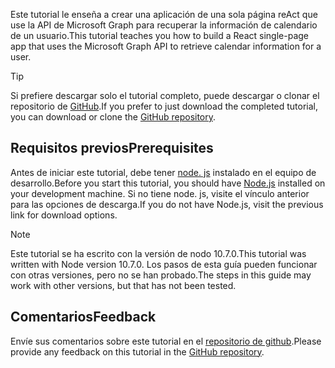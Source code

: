 <!-- markdownlint-disable MD002 MD041 -->

<span data-ttu-id="13ede-101">Este tutorial le enseña a crear una aplicación de una sola página reAct que use la API de Microsoft Graph para recuperar la información de calendario de un usuario.</span><span class="sxs-lookup"><span data-stu-id="13ede-101">This tutorial teaches you how to build a React single-page app that uses the Microsoft Graph API to retrieve calendar information for a user.</span></span>

> [!TIP]
> <span data-ttu-id="13ede-102">Si prefiere descargar solo el tutorial completo, puede descargar o clonar el repositorio de [GitHub](https://github.com/microsoftgraph/msgraph-training-reactspa).</span><span class="sxs-lookup"><span data-stu-id="13ede-102">If you prefer to just download the completed tutorial, you can download or clone the [GitHub repository](https://github.com/microsoftgraph/msgraph-training-reactspa).</span></span>

## <a name="prerequisites"></a><span data-ttu-id="13ede-103">Requisitos previos</span><span class="sxs-lookup"><span data-stu-id="13ede-103">Prerequisites</span></span>

<span data-ttu-id="13ede-104">Antes de iniciar este tutorial, debe tener [node. js](https://nodejs.org) instalado en el equipo de desarrollo.</span><span class="sxs-lookup"><span data-stu-id="13ede-104">Before you start this tutorial, you should have [Node.js](https://nodejs.org) installed on your development machine.</span></span> <span data-ttu-id="13ede-105">Si no tiene node. js, visite el vínculo anterior para las opciones de descarga.</span><span class="sxs-lookup"><span data-stu-id="13ede-105">If you do not have Node.js, visit the previous link for download options.</span></span>

> [!NOTE]
> <span data-ttu-id="13ede-106">Este tutorial se ha escrito con la versión de nodo 10.7.0.</span><span class="sxs-lookup"><span data-stu-id="13ede-106">This tutorial was written with Node version 10.7.0.</span></span> <span data-ttu-id="13ede-107">Los pasos de esta guía pueden funcionar con otras versiones, pero no se han probado.</span><span class="sxs-lookup"><span data-stu-id="13ede-107">The steps in this guide may work with other versions, but that has not been tested.</span></span>

## <a name="feedback"></a><span data-ttu-id="13ede-108">Comentarios</span><span class="sxs-lookup"><span data-stu-id="13ede-108">Feedback</span></span>

<span data-ttu-id="13ede-109">Envíe sus comentarios sobre este tutorial en el [repositorio de github](https://github.com/microsoftgraph/msgraph-training-reactspa).</span><span class="sxs-lookup"><span data-stu-id="13ede-109">Please provide any feedback on this tutorial in the [GitHub repository](https://github.com/microsoftgraph/msgraph-training-reactspa).</span></span>